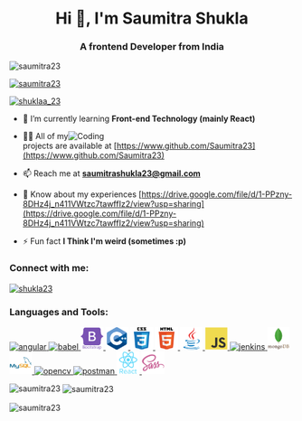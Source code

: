 <h1 align="center">Hi 👋, I'm Saumitra Shukla</h1>
<h3 align="center">A frontend Developer from India</h3>

<p align="left"> <img src="https://komarev.com/ghpvc/?username=saumitra23&label=Profile%20views&color=0e75b6&style=flat" alt="saumitra23" /> </p>

<p align="left"> <a href="https://github.com/ryo-ma/github-profile-trophy"><img src="https://github-profile-trophy.vercel.app/?username=saumitra23" alt="saumitra23" /></a> </p>

<p align="left"> <a href="https://twitter.com/shuklaa_23" target="blank"><img src="https://img.shields.io/twitter/follow/shuklaa_23?logo=twitter&style=for-the-badge" alt="shuklaa_23" /></a> </p>

- 🌱 I’m currently learning **Front-end Technology (mainly React)**

<img align="right" alt="Coding" width="400" src="https://i.pinimg.com/originals/54/e3/7d/54e37d8074ebcde1d96c77d7b2a7f310.gif">

- 👨‍💻 All of my projects are available at [https://www.github.com/Saumitra23](https://www.github.com/Saumitra23)

- 📫 Reach me at **saumitrashukla23@gmail.com**

- 📄 Know about my experiences [https://drive.google.com/file/d/1-PPzny-8DHz4j_n411VWtzc7tawffIz2/view?usp=sharing](https://drive.google.com/file/d/1-PPzny-8DHz4j_n411VWtzc7tawffIz2/view?usp=sharing)

- ⚡ Fun fact **I Think I'm weird (sometimes :p)**

<h3 align="left">Connect with me:</h3>
<p align="left">
<a href="https://linkedin.com/in/shukla23" target="blank"><img align="center" src="https://raw.githubusercontent.com/rahuldkjain/github-profile-readme-generator/master/src/images/icons/Social/linked-in-alt.svg" alt="shukla23" height="30" width="40" /></a>
</p>

<h3 align="left">Languages and Tools:</h3>
<p align="left"> <a href="https://angular.io" target="_blank" rel="noreferrer"> <img src="https://angular.io/assets/images/logos/angular/angular.svg" alt="angular" width="40" height="40"/> </a> <a href="https://babeljs.io/" target="_blank" rel="noreferrer"> <img src="https://www.vectorlogo.zone/logos/babeljs/babeljs-icon.svg" alt="babel" width="40" height="40"/> </a> <a href="https://getbootstrap.com" target="_blank" rel="noreferrer"> <img src="https://raw.githubusercontent.com/devicons/devicon/master/icons/bootstrap/bootstrap-plain-wordmark.svg" alt="bootstrap" width="40" height="40"/> </a> <a href="https://www.w3schools.com/cpp/" target="_blank" rel="noreferrer"> <img src="https://raw.githubusercontent.com/devicons/devicon/master/icons/cplusplus/cplusplus-original.svg" alt="cplusplus" width="40" height="40"/> </a> <a href="https://www.w3schools.com/css/" target="_blank" rel="noreferrer"> <img src="https://raw.githubusercontent.com/devicons/devicon/master/icons/css3/css3-original-wordmark.svg" alt="css3" width="40" height="40"/> </a> <a href="https://www.w3.org/html/" target="_blank" rel="noreferrer"> <img src="https://raw.githubusercontent.com/devicons/devicon/master/icons/html5/html5-original-wordmark.svg" alt="html5" width="40" height="40"/> </a> <a href="https://www.java.com" target="_blank" rel="noreferrer"> <img src="https://raw.githubusercontent.com/devicons/devicon/master/icons/java/java-original.svg" alt="java" width="40" height="40"/> </a> <a href="https://developer.mozilla.org/en-US/docs/Web/JavaScript" target="_blank" rel="noreferrer"> <img src="https://raw.githubusercontent.com/devicons/devicon/master/icons/javascript/javascript-original.svg" alt="javascript" width="40" height="40"/> </a> <a href="https://www.jenkins.io" target="_blank" rel="noreferrer"> <img src="https://www.vectorlogo.zone/logos/jenkins/jenkins-icon.svg" alt="jenkins" width="40" height="40"/> </a> <a href="https://www.mongodb.com/" target="_blank" rel="noreferrer"> <img src="https://raw.githubusercontent.com/devicons/devicon/master/icons/mongodb/mongodb-original-wordmark.svg" alt="mongodb" width="40" height="40"/> </a> <a href="https://www.mysql.com/" target="_blank" rel="noreferrer"> <img src="https://raw.githubusercontent.com/devicons/devicon/master/icons/mysql/mysql-original-wordmark.svg" alt="mysql" width="40" height="40"/> </a> <a href="https://opencv.org/" target="_blank" rel="noreferrer"> <img src="https://www.vectorlogo.zone/logos/opencv/opencv-icon.svg" alt="opencv" width="40" height="40"/> </a> <a href="https://postman.com" target="_blank" rel="noreferrer"> <img src="https://www.vectorlogo.zone/logos/getpostman/getpostman-icon.svg" alt="postman" width="40" height="40"/> </a> <a href="https://reactjs.org/" target="_blank" rel="noreferrer"> <img src="https://raw.githubusercontent.com/devicons/devicon/master/icons/react/react-original-wordmark.svg" alt="react" width="40" height="40"/> </a> <a href="https://sass-lang.com" target="_blank" rel="noreferrer"> <img src="https://raw.githubusercontent.com/devicons/devicon/master/icons/sass/sass-original.svg" alt="sass" width="40" height="40"/> </a> </p>

<p><img align="left" src="https://github-readme-stats.vercel.app/api/top-langs?username=saumitra23&show_icons=true&locale=en&layout=compact" alt="saumitra23" /></p>

<p>&nbsp;<img align="center" src="https://github-readme-stats.vercel.app/api?username=saumitra23&show_icons=true&locale=en" alt="saumitra23" /></p>

<p><img align="center" src="https://github-readme-streak-stats.herokuapp.com/?user=saumitra23&" alt="saumitra23" /></p>
